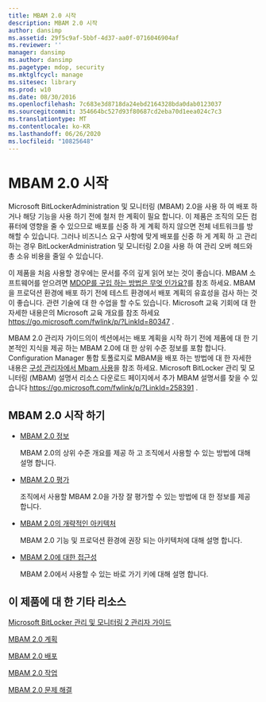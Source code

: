 ```yaml
---
title: MBAM 2.0 시작
description: MBAM 2.0 시작
author: dansimp
ms.assetid: 29f5c9af-5bbf-4d37-aa0f-0716046904af
ms.reviewer: ''
manager: dansimp
ms.author: dansimp
ms.pagetype: mdop, security
ms.mktglfcycl: manage
ms.sitesec: library
ms.prod: w10
ms.date: 08/30/2016
ms.openlocfilehash: 7c683e3d8718da24ebd2164328bda0dab0123037
ms.sourcegitcommit: 354664bc527d93f80687cd2eba70d1eea024c7c3
ms.translationtype: MT
ms.contentlocale: ko-KR
ms.lasthandoff: 06/26/2020
ms.locfileid: "10825648"
---
```

# MBAM 2.0 시작


Microsoft BitLockerAdministration 및 모니터링 (MBAM) 2.0을 사용 하 여 배포 하거나 해당 기능을 사용 하기 전에 철저 한 계획이 필요 합니다. 이 제품은 조직의 모든 컴퓨터에 영향을 줄 수 있으므로 배포를 신중 하 게 계획 하지 않으면 전체 네트워크를 방해할 수 있습니다. 그러나 비즈니스 요구 사항에 맞게 배포를 신중 하 게 계획 하 고 관리 하는 경우 BitLockerAdministration 및 모니터링 2.0을 사용 하 여 관리 오버 헤드와 총 소유 비용을 줄일 수 있습니다.

이 제품을 처음 사용할 경우에는 문서를 주의 깊게 읽어 보는 것이 좋습니다. MBAM 소프트웨어를 얻으려면 [MDOP를 구입 하는 방법은 무엇 인가요?](https://go.microsoft.com/fwlink/p/?LinkId=322049)를 참조 하세요. MBAM을 프로덕션 환경에 배포 하기 전에 테스트 환경에서 배포 계획의 유효성을 검사 하는 것이 좋습니다. 관련 기술에 대 한 수업을 할 수도 있습니다. Microsoft 교육 기회에 대 한 자세한 내용은의 Microsoft 교육 개요를 참조 하세요 <https://go.microsoft.com/fwlink/p/?LinkId=80347> .

MBAM 2.0 관리자 가이드의이 섹션에서는 배포 계획을 시작 하기 전에 제품에 대 한 기본적인 지식을 제공 하는 MBAM 2.0에 대 한 상위 수준 정보를 포함 합니다. Configuration Manager 통합 토폴로지로 MBAM을 배포 하는 방법에 대 한 자세한 내용은 [구성 관리자에서 Mbam 사용](using-mbam-with-configuration-manager.md)을 참조 하세요. Microsoft BitLocker 관리 및 모니터링 (MBAM) 설명서 리소스 다운로드 페이지에서 추가 MBAM 설명서를 찾을 수 있습니다 <https://go.microsoft.com/fwlink/p/?LinkId=258391> .

## MBAM 2.0 시작 하기


-   [MBAM 2.0 정보](about-mbam-20-mbam-2.md)

    MBAM 2.0의 상위 수준 개요를 제공 하 고 조직에서 사용할 수 있는 방법에 대해 설명 합니다.

-   [MBAM 2.0 평가](evaluating-mbam-20-mbam-2.md)

    조직에서 사용할 MBAM 2.0을 가장 잘 평가할 수 있는 방법에 대 한 정보를 제공 합니다.

-   [MBAM 2.0의 개략적인 아키텍처](high-level-architecture-for-mbam-20-mbam-2.md)

    MBAM 2.0 기능 및 프로덕션 환경에 권장 되는 아키텍처에 대해 설명 합니다.

-   [MBAM 2.0에 대한 접근성](accessibility-for-mbam-20-mbam-2.md)

    MBAM 2.0에서 사용할 수 있는 바로 가기 키에 대해 설명 합니다.

## <a href="" id="other-resources-for-this-product-"></a>이 제품에 대 한 기타 리소스


[Microsoft BitLocker 관리 및 모니터링 2 관리자 가이드](index.md)

[MBAM 2.0 계획](planning-for-mbam-20-mbam-2.md)

[MBAM 2.0 배포](deploying-mbam-20-mbam-2.md)

[MBAM 2.0 작업](operations-for-mbam-20-mbam-2.md)

[MBAM 2.0 문제 해결](troubleshooting-mbam-20-mbam-2.md)

 

 





